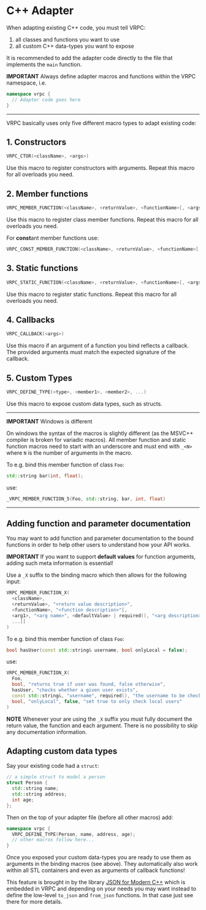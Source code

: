# C++ Adapter

When adapting existing C++ code, you must tell VRPC:

1. all classes and functions you want to use
2. all custom C++ data-types you want to expose

It is recommended to add the adapter code directly to the
file that implements the `main` function.

**IMPORTANT**
Always define adapter macros and functions within the VRPC namespace, i.e.

```cpp
namespace vrpc {
  // Adapter code goes here
}
```

---

VRPC basically uses only five different macro types to adapt existing code:

## 1. Constructors

```cpp
VRPC_CTOR(<className>, <args>)
```

Use this macro to register constructors with arguments. Repeat
this macro for all overloads you need.

## 2. Member functions

```cpp
VRPC_MEMBER_FUNCTION(<className>, <returnValue>, <functionName>[, <args>])
```

Use this macro to register class member functions. Repeat this macro for
all overloads you need.

For **const**ant member functions use:

```cpp
VRPC_CONST_MEMBER_FUNCTION(<className>, <returnValue>, <functionName>[, <args>])
```

## 3. Static functions

```cpp
VRPC_STATIC_FUNCTION(<className>, <returnValue>, <functionName>[, <args>])
```

  Use this macro to register static functions. Repeat this macro for all
  overloads you need.

## 4. Callbacks

```cpp
VRPC_CALLBACK(<args>)
```

Use this macro if an argument of a function you bind reflects a callback.
The provided arguments must match the expected signature of the callback.

## 5. Custom Types

```cpp
VRPC_DEFINE_TYPE(<type>, <member1>, <member2>, ...)
```

Use this macro to expose custom data types, such as structs.

---
**IMPORTANT** Windows is different

On windows the syntax of the macros is slightly different
(as the MSVC++ compiler is broken for variadic macros).
All member function and static function macros need to start with an
underscore and must end with `_<N>` where `N` is the number of arguments
in the macro.

To e.g. bind this member function of class `Foo`:

```cpp
std::string bar(int, float);
```

use:

```cpp
_VRPC_MEMBER_FUNCTION_5(Foo, std::string, bar, int, float)
```

---

## Adding function and parameter documentation

You may want to add function and parameter documentation to the bound functions
in order to help other users to understand how your API works.

**IMPORTANT** If you want to support **default values** for function arguments,
adding such meta information is essential!

Use a `_X` suffix to the binding macro which then allows for the following input:

```cpp
VRPC_MEMBER_FUNCTION_X(
  <className>,
  <returnValue>, "<return value description>",
  <functionName>, "<function description>"[,
  <arg1>, "<arg name>", <defaultValue> | required(), "<arg description>"[,
  ...]]
)
```

To e.g. bind this member function of class `Foo`:

```cpp
bool hasUser(const std::string& username, bool onlyLocal = false);
```

use:

```cpp
VRPC_MEMBER_FUNCTION_X(
  Foo,
  bool, "returns true if user was found, false otherwise",
  hasUser, "checks whether a given user exists",
  const std::string&, "username", required(), "the username to be checked",
  bool, "onlyLocal", false, "set true to only check local users"
)
```

**NOTE** Whenever your are using the `_X` suffix you must fully document the
return value, the function and each argument. There is no possibility to skip
any documentation information.

## Adapting custom data types

Say your existing code had a `struct`:

```cpp
// a simple struct to model a person
struct Person {
  std::string name;
  std::string address;
  int age;
};
```

Then on the top of your adapter file (before all other macros) add:

```cpp
namespace vrpc {
  VRPC_DEFINE_TYPE(Person, name, address, age);
  // other macros follow here...
}
```

Once you exposed your custom data-types you are ready to use them as
arguments in the binding macros (see above). They automatically also work within
all STL containers and even as arguments of callback functions!

This feature is brought in by the library [JSON for Modern
C++](https://github.com/nlohmann/json) which is embedded in VRPC and
depending on your needs you may want instead to define the low-level `to_json`
and `from_json` functions. In that case just see there for more details.
